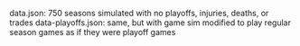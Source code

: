 data.json: 750 seasons simulated with no playoffs, injuries, deaths, or trades
data-playoffs.json: same, but with game sim modified to play regular season games as if they were playoff games
